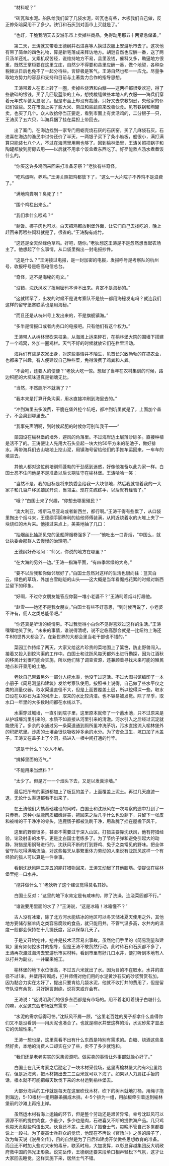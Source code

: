 　　“材料呢？”

　　“砖瓦和水泥。船队给我们留了几袋水泥，砖瓦也有些，木板我们自己做，反正修条暗渠用不了多少。铁钉和石灰到对面市上买就是了。”

　　“也好，干脆我明天去安游乐市上卖掉些商品，免得动用那五十两紧急储备。”

　　第二天，王涛就又带着王德纲并石进喜等人换过衣服上安游乐市去了。这次他有带了简单的四色礼物，算是新宅落成来拜访地方。胡逊自然也应酬一番，送了两只汤羊还礼。又乘机叹苦经，说维持地方不易，县里没钱，催科又多，勒逼地方很重，既然王掌柜要在这里立庄，自然少不得要和县里应酬一番，做个地契，各种杂税摊派日后也免不了一起分待些。言辞极是客气。王涛自然也都一一应允。尽量争取地方势力的容忍和支持和目前与土著势力合作的指导思想。

　　王涛带着人在市上转了一圈，卖掉些烧酒和白糖——这两样都很受欢迎，得了些散碎的银钱。买了几匹靛蓝染的土布，想找裁缝做些本地人的衣服——海兵们穿着元年式军装太显眼了。但是市面上却没有裁缝，只好又去求教胡逊，央他家的仆妇们做些。又在市面上买了些大米、南瓜和些蔬菜来改善伙食。见有铁锅和陶罐卖，也买了几个。众人收拾停当正要走，看到市面上有卖活鸡的，二分银子一只，王涛买了五六只，叫海兵捆了挂在扁担上带回去。

　　出了寨门，在海边找到一家专门用蛎壳烧石灰的石灰窑，买了几麻袋石灰。石进喜在海边的渔民中讨价还价了半天，一两银子买下了条小舢板，船很小，满打满算只能装七八个人，不过在海湾里用用也够了。回到榆林堡里，王涛关照把锅子和陶罐都放到厨房去用——以后就不用拿个饭盒煮东西吃了。好歹能熬点汤水煮煮饭什么的。

　　“你买这许多鸡回来回来打准备牙祭？”老狄有些奇怪。

　　“吃鸡蛋啊。养鸡。”王涛关照把鸡都放下了，“这么一大片院子不养鸡不是浪费了。”

　　“满地鸡粪啊？臭死了！”

　　“围个鸡栏出来么。”

　　“我们拿什么喂鸡？”

　　“剩饭。椰子肉也可以。白天把鸡都放到堡外面，让它们自己去找吃的，晚上赶回来再喂些饲料就是了，很省的。”王涛胸有成竹。

　　“这还是全天然绿色草鸡。好吧，随你。”老狄想这王涛是不是忽然想当起农场主了。他想起了什么事情，从口袋里掏出一封电报抄件。

　　“这是什么？”王涛接过电报，是一封加密的电报，发报呼号是考察队的杭州号，收报呼号是临高电信总台。

　　“奇怪，这不是海秘的电文。”

　　“没错，沈跃风收了报用密码本译不出来。肯定不是海秘的。”

　　“这就稀罕了，出发的时候不是说考察队不是统一都用海秘发电吗？就连我们这样的留守堡寨联系也是用海秘。”

　　“而且还是从杭州号上发出来的，不是旗舰镇海。”

　　“多半是情报口或者内务口的电报吧。只有他们有这个权力。”

　　王涛带人从树林里砍来枝条，从海滩上运来碎石，在榆林堡大院的围墙下搭建了一个鸡窝，外加一圈鸡栏。天气不好的时候就放它们在栏里活动。

　　海兵们有些是农家出身，对这些事情并不陌生，见首长兴致勃勃的在搞农业，也都来了兴趣，有人便建议自己种些菜，免得浪费了鸡粪和人粪。

　　“不会吧，还要人的便便？”老狄大吃一惊。想起了当年在农村集训的时候，路边积肥的大坑味道真是销魂无比。

　　“当然，不然厕所不就满了？”

　　“我本来是打算开条沟渠，用水直接冲刷到海里去的。”

　　“冲到海里去多浪费，干脆在堡外挖个坑吧，都冲到坑里就是了，上面加个盖子，不会臭到哪里去。”

　　“我事先声明啊，到时候起肥的时候你可别叫我干——”

　　菜园设在榆林堡的墙外，避风的角落里。不过海岸边土层薄沙砾多。直接种植是活不了的。王涛便让人先用大石头垒起一块大约50平方米的花池子，做好排水。再带海兵们去山坡地上挖山泥，用镇海号留给他们的手推车运回来，一车车的填进去。

　　其他人都对这位前培训师蓬勃的干劲感到迷惑，好像他准备以此为家一样。白国士忍不住问他是不是准备以后长期驻守在榆林堡。王涛哈哈一笑：

　　“当然不是，我的目标是将来执委会给我一大块领地，然后我就领着我的一大家子和几百户移民殖民开荒，当领主。现在先练练手，以后就有经验了。”

　　“哦？”白国士来了兴趣，“你想去哪里殖民？”

　　“澳大利亚，塔斯马尼亚岛或者新西兰，都行啊。”王涛干得有些累了，从口袋里掏出个烟斗来，王德纲手脚麻利的给他师傅装满，从附近烧着水的火堆上夹了一块烧红的木片来。他接过来点上，美美地抽了几口：

　　“抽烟丝比抽那见鬼的圣船牌烟卷强多了——”他吐出一口青烟，“中国么，就让执委会那群人去慢慢的治理吧。”

　　王德纲好奇地问：“师父，你说的地方在哪里？”

　　“在大海的另外一边。”王涛一指海平面，“有四季常绿的大岛。”

　　“要不以后我和你做邻居好了。”白国士忽然对这样的生活也很向往：蓝天白云，绿色的草场，外加白雪皑皑的山头——这大概是当年看魔戒花絮的时候对新西兰留下的印象。

　　“好啊，不过你女朋友能答应你娶一堆小老婆不？”王涛叼着烟斗打趣他。

　　“赵雪——她还不是我女朋友。”白国士有些不好意思，“到时候再说了，小老婆不许有，佣人之类总能带吧。”

　　“你还真是听话的纯情男。不过我觉得小白你不见得喜欢过这样的生活。”王涛嘿嘿地笑了笑，“未来的事情，谁说得清呢，说不定临高那会就是一比纽约上海还牛B的世界大都会了。在新世界的大都会里当老干部也不错的。”

　　菜园工作持续了两天，大家又给这片珍贵的菜地围上了篱笆，防止野兽闯入。接着又投入到挖沟渠的工作中。白国士和沈跃风每天都外出进行勘探，因为江涵秋的移民计划很可能会实施，所以他们除了调查资源，还兼顾着寻找未来可能的殖民地点和开垦用的土地。

　　老狄自己带着另外一部分人挖水渠，他没干过这活。不过大图书馆编印了一本小册子《简易测量和建筑》发给考察队使用。按照书上说得，自己做了些水平仪之类的测量仪器。取水渠道直径不大，但是上面要覆盖土层，所以挖得深一些。取水口设在以砂石为主的河岸上，取来的水比较清洁。也不容易被发觉。除了旱季，取水口一年里的大多数时间都在水线以下。

　　水渠穿过城墙，一直引到院子里，这里原本就修了一个蓄水池，只不过原来是从护城壕沟里引来的，水质不如直接从河里引来的清澈。河水引入之后经过沉淀就能使用了。多余的水通过另一条渠道通到厕所里冲洗茅坑，污水直接流入榆林堡外的积肥坑里。沙质的土壤会很快吸收掉多余的水分。为了安全卫生，坑口加了木盖子。王涛又在盖子上了个洞，插进入一根中间打通的竹竿。

　　“这是干什么？”众人不解。

　　“排掉里面的沼气。”

　　“不能用来当燃料？”

　　“太少了。但是万一一个烟头下去，又足以发粪涂墙。”

　　最后把所有的渠道都加上了板瓦的盖子，上面覆盖上泥土。再过几天痕迹一退，无论什么渠道都看不出来了。

　　在王涛他们大搞基础建设的同时，白国士和沈跃风在一次考察的途中打到了一只赤麂，这种小型鹿肉质细嫩鲜美，拖回来之后几乎什么也没剩下，只留下一张皮和被啃的干干净净的骨头，连鹿肠子都被洗刷干净，用盐腌了挂在屋檐下风干。

　　这里的野兽很多，甚至不需要过于深入山区。打猎主要靠沈跃风，他有狩猎经验，论及射击的水平。更是比白国士老练多了。为了节约子弹和避免引起大的动静，狩猎是用钢弩进行的，沈跃风不断的打到野鸡、兔子之类常见的野味。把全体留守队吃得满嘴流油，对这些每天从事繁重体力劳动的人来说有沈跃风这样一个有经验的猎人可以算是一件幸事。

　　看到沈跃风隔三差五的能打猎物回来，王涛又动起了其他脑筋。便提议在榆林堡里挖一口水井。

　　“挖井做什么？”老狄听了这个建议觉得莫名其妙。

　　白国士反对：“这里的地下水肯定是有咸味的，除了洗澡，连浇菜园都不行。”

　　“谁说要用里面的水了？”王涛说，“这是冰箱！冰箱懂不？”

　　古人没有冰箱，除了北方河水能结冰的地区可以冬天储冰夏天使用之外，其他地方要储存猪羊肉之类容易腐败的食品，就只能用井。不管气温多高，水井内的温度一般都会保持在十几摄氏度，足以保存几天了。

　　于是又开始挖井。挖井是技术活容易出事故。虽然他们手里的《简易测量和建筑》里有如何挖水井的指导，但是王涛不敢贸然行动。此时砖石和石灰都不多了，王涛再次渡过海湾去安游乐市买材料，看到市里有好几口水井，便打听到本地有人以打井为副业，一并雇来施工。

　　榆林堡的地下水位很高，不过五六米就出了水。因为目的不在取水，水井的直径不过1米，井壁用砖砌成，打井师傅对他们用的水泥黄沙石灰的砂浆赞赏有加，因为黏合力实在太好了，提出只要肯给几袋水泥，他就不收打井的费用了，但是留守队没有余货，只好婉言谢绝，说将来或许会有。

　　王涛说：“这说明我们的很多东西都是有市场的。用不着老盯着镜子白糖什么的嘛，水泥这东西市场就有需求——”

　　“水泥的需求低得可怜。”沈跃风不屑一顾，“这里老百姓的房子都拿什么盖得你们又不是没看到——用灰泥也凑合了。也就是砌水井壁这样的活，水泥砂浆才显出它的优越性来。”

　　王涛一想也是，这里真看不出有什么东西是特别有需求的。白糖、烧酒这些虽然好卖，本地的消费人口却实在少了些，卖不了多少就饱和。

　　“我们还是老老实实的采集资源吧。做买卖的事情让外事部就操心好了。”

　　白国士在几天考察之后勘定了一块木材采伐场，这里离榆林堡大约有3公里路程，但是近海湾，把木材拖出去二三百米就可以下海了。如果以人力肩扛手抬的话，根本就不可能把每天砍伐下来的木材运到榆林堡去。

　　大部分海兵的工作就是每天在这里砍伐木材，砍下的树木就地打桶，用绳子拖到海边，5-10根材一组用藤条捆成木排。4-5个排为一组，用舢板牵引着运到榆林堡前的沙滩上再拖上岸。

　　虽然运木材有海上运输的环节，但是整个劳动还是艰苦异常。幸亏沈跃风可以源源不断的提供肉食，少虽少，多少也是肉，石进喜又不断的提供海产品。几只鸡也每天贡献些鸡蛋出来。伙食还不差。王涛为了振奋士气，每晚不管自己多累都要说上一段书。为了提高士兵群众的觉悟，他现在不再说《官场斗》之类的段子了，改为每天说《说岳全传》，目的自然是为了日后和建虏开仗做些思想教育的准备。而且还不时加入些对大宋的毒牙，联系时局，大加发挥，以彰显穿越集团反大明政府救中国的伟光正形象。说完岳传，王德纲还要来段单口相声轻松下气氛，这才让大家回去睡觉。这样实施下来，居然士气不错。
